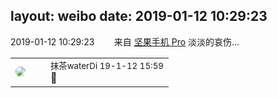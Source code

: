 layout: weibo
date: 2019-01-12 10:29:23
---
<meta name="referrer" content="no-referrer" />

2019-01-12 10:29:23  &nbsp;&nbsp;&nbsp;&nbsp;&nbsp;&nbsp; 来自 <a href="http://app.weibo.com/t/feed/Z4AgP" rel="nofollow">坚果手机 Pro</a>
淡淡的哀伤… ​​​

<table style="width: 100%;">
  <tr>
    <td style="width: 40px;"><img style="border-radius:50%" src="https://tva4.sinaimg.cn/crop.7.0.735.735.50/69913cd7jw8f7htri4j2qj20ku0kfmxx.jpg?KID=imgbed,tva&Expires=1624465825&ssig=JOIt8kOXQL"></td>
    <td colspan="2"><small>抹茶waterDi 19-1-12 15:59</small><br/>🍗</td>
  </tr>
</table>
